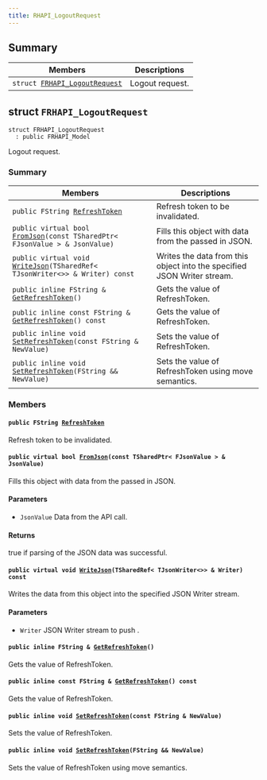 ```yaml
---
title: RHAPI_LogoutRequest
---
```


## Summary

 Members                        | Descriptions                                
--------------------------------|---------------------------------------------
`struct `[`FRHAPI_LogoutRequest`](#structFRHAPI__LogoutRequest) | Logout request.

## struct `FRHAPI_LogoutRequest` <a id="structFRHAPI__LogoutRequest"></a>

```
struct FRHAPI_LogoutRequest
  : public FRHAPI_Model
```

Logout request.

### Summary

 Members                        | Descriptions                                
--------------------------------|---------------------------------------------
`public FString `[`RefreshToken`](#structFRHAPI__LogoutRequest_1abc7366e4cbef7e9714bad37ee03609ff) | Refresh token to be invalidated.
`public virtual bool `[`FromJson`](#structFRHAPI__LogoutRequest_1a04508049d11bf756abfdb93d850a13d2)`(const TSharedPtr< FJsonValue > & JsonValue)` | Fills this object with data from the passed in JSON.
`public virtual void `[`WriteJson`](#structFRHAPI__LogoutRequest_1a3a2149bf25533d08fe10a3fded762c80)`(TSharedRef< TJsonWriter<>> & Writer) const` | Writes the data from this object into the specified JSON Writer stream.
`public inline FString & `[`GetRefreshToken`](#structFRHAPI__LogoutRequest_1af2e3e7f30a50267b81a354d0ceb25009)`()` | Gets the value of RefreshToken.
`public inline const FString & `[`GetRefreshToken`](#structFRHAPI__LogoutRequest_1a6764bdc3e83014b3521a4e98673ba2a7)`() const` | Gets the value of RefreshToken.
`public inline void `[`SetRefreshToken`](#structFRHAPI__LogoutRequest_1a906473df51492d591b0996bc599e346b)`(const FString & NewValue)` | Sets the value of RefreshToken.
`public inline void `[`SetRefreshToken`](#structFRHAPI__LogoutRequest_1ad589c35d8652a9f7b17a295dd28da9dd)`(FString && NewValue)` | Sets the value of RefreshToken using move semantics.

### Members

#### `public FString `[`RefreshToken`](#structFRHAPI__LogoutRequest_1abc7366e4cbef7e9714bad37ee03609ff) <a id="structFRHAPI__LogoutRequest_1abc7366e4cbef7e9714bad37ee03609ff"></a>

Refresh token to be invalidated.

#### `public virtual bool `[`FromJson`](#structFRHAPI__LogoutRequest_1a04508049d11bf756abfdb93d850a13d2)`(const TSharedPtr< FJsonValue > & JsonValue)` <a id="structFRHAPI__LogoutRequest_1a04508049d11bf756abfdb93d850a13d2"></a>

Fills this object with data from the passed in JSON.

#### Parameters
* `JsonValue` Data from the API call.

#### Returns
true if parsing of the JSON data was successful.

#### `public virtual void `[`WriteJson`](#structFRHAPI__LogoutRequest_1a3a2149bf25533d08fe10a3fded762c80)`(TSharedRef< TJsonWriter<>> & Writer) const` <a id="structFRHAPI__LogoutRequest_1a3a2149bf25533d08fe10a3fded762c80"></a>

Writes the data from this object into the specified JSON Writer stream.

#### Parameters
* `Writer` JSON Writer stream to push .

#### `public inline FString & `[`GetRefreshToken`](#structFRHAPI__LogoutRequest_1af2e3e7f30a50267b81a354d0ceb25009)`()` <a id="structFRHAPI__LogoutRequest_1af2e3e7f30a50267b81a354d0ceb25009"></a>

Gets the value of RefreshToken.

#### `public inline const FString & `[`GetRefreshToken`](#structFRHAPI__LogoutRequest_1a6764bdc3e83014b3521a4e98673ba2a7)`() const` <a id="structFRHAPI__LogoutRequest_1a6764bdc3e83014b3521a4e98673ba2a7"></a>

Gets the value of RefreshToken.

#### `public inline void `[`SetRefreshToken`](#structFRHAPI__LogoutRequest_1a906473df51492d591b0996bc599e346b)`(const FString & NewValue)` <a id="structFRHAPI__LogoutRequest_1a906473df51492d591b0996bc599e346b"></a>

Sets the value of RefreshToken.

#### `public inline void `[`SetRefreshToken`](#structFRHAPI__LogoutRequest_1ad589c35d8652a9f7b17a295dd28da9dd)`(FString && NewValue)` <a id="structFRHAPI__LogoutRequest_1ad589c35d8652a9f7b17a295dd28da9dd"></a>

Sets the value of RefreshToken using move semantics.

